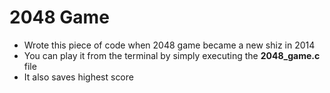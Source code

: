 # 2048 Game
<ul>
  <li>Wrote this piece of code when 2048 game became a new shiz in 2014</li>
  <li>You can play it from the terminal by simply executing the <b>2048_game.c</b> file</li>
  <li>It also saves highest score</li>
</ul>
